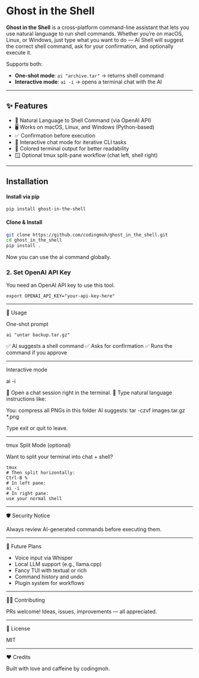# Ghost in the Shell

**Ghost in the Shell** is a cross-platform command-line assistant that lets you use natural language to run shell commands. Whether you’re on macOS, Linux, or Windows, just type what you want to do — AI Shell will suggest the correct shell command, ask for your confirmation, and optionally execute it.

Supports both:
- **One-shot mode**: `ai "archive.tar"` → returns shell command
- **Interactive mode**: `ai -i` → opens a terminal chat with the AI

---

## ✨ Features

- 🧠 Natural Language to Shell Command (via OpenAI API)
- 🖥️ Works on macOS, Linux, and Windows (Python-based)
- ✅ Confirmation before execution
- 💬 Interactive chat mode for iterative CLI tasks
- 🎨 Colored terminal output for better readability
- 🪟 Optional tmux split-pane workflow (chat left, shell right)

---

## Installation



#### Install via pip

```
pip install ghost-in-the-shell
```

#### Clone & Install

```bash
git clone https://github.com/codingmoh/ghost_in_the_shell.git
cd ghost_in_the_shell
pip install .
```

Now you can use the ai command globally.

### 2. Set OpenAI API Key

You need an OpenAI API key to use this tool.

```
export OPENAI_API_KEY="your-api-key-here"
```
---

🚀 Usage

One-shot prompt

```
ai "untar backup.tar.gz"
```

✅ AI suggests a shell command
✅ Asks for confirmation
✅ Runs the command if you approve

---

Interactive mode

ai -i

🧠 Open a chat session right in the terminal.
💬 Type natural language instructions like:

You: compress all PNGs in this folder
AI suggests: tar -czvf images.tar.gz *.png


Type exit or quit to leave.

---

tmux Split Mode (optional)

Want to split your terminal into chat + shell?

```
tmux
# Then split horizontally:
Ctrl-B %
# In left pane:
ai -i
# In right pane:
use your normal shell
```
---

🛡️ Security Notice

Always review AI-generated commands before executing them.

---

🧱 Future Plans
   * Voice input via Whisper
   * Local LLM support (e.g., llama.cpp)
   * Fancy TUI with textual or rich
   * Command history and undo
   * Plugin system for workflows

---

🧑‍💻 Contributing

PRs welcome! Ideas, issues, improvements — all appreciated.

---

📝 License

MIT

---
❤️ Credits

Built with love and caffeine by codingmoh.

